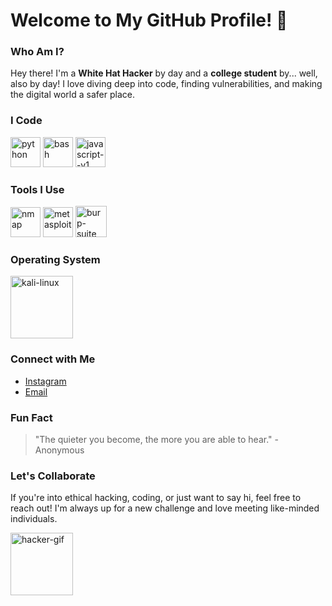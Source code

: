 # Welcome to My GitHub Profile! 👾

### Who Am I?
Hey there! I'm a **White Hat Hacker** by day and a **college student** by... well, also by day! I love diving deep into code, finding vulnerabilities, and making the digital world a safer place.

### I Code 
<img width="48" height="48" src="https://img.icons8.com/fluency/48/python.png" alt="python"/> <img width="48" height="48" src="https://img.icons8.com/fluency/48/bash.png" alt="bash"/> <img width="48" height="48" src="https://img.icons8.com/color/48/javascript--v1.png" alt="javascript--v1"/>

### Tools I Use 
<img width="48" height="48" src="https://img.icons8.com/color/48/nmap.png" alt="nmap"/> <img width="48" height="48" src="https://img.icons8.com/fluency/48/metasploit.png" alt="metasploit"/> <img width="50" height="50" src="https://img.icons8.com/ios-filled/50/burp-suite.png" alt="burp-suite"/>

### Operating System
<img width="100" height="100" src="https://img.icons8.com/plasticine/100/kali-linux.png" alt="kali-linux"/> 

### Connect with Me
- [Instagram](https://www.instagram.com)
- [Email](mailto:aswinsriram80@gmail.com)

### Fun Fact
> "The quieter you become, the more you are able to hear." - Anonymous

### Let's Collaborate
If you're into ethical hacking, coding, or just want to say hi, feel free to reach out! I'm always up for a new challenge and love meeting like-minded individuals.

<img width="100" height="100" src="https://i.gifer.com/origin/84/84d79f587caeee69caf306386ec3527d_w200.gif" alt="hacker-gif"/>
